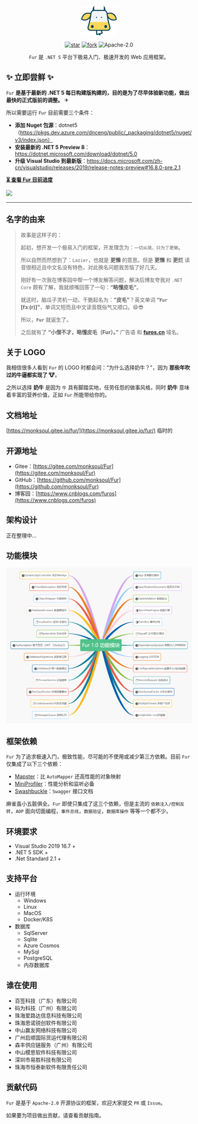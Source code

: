 <p></p>
<p></p>

<p align="center">
<img src="./handbook/static/img/furlogo.png" height="80"/>
</p>

<div align="center">

[![star](https://gitee.com/monksoul/Fur/badge/star.svg?theme=dark)](https://gitee.com/monksoul/Fur/stargazers) [![fork](https://gitee.com/monksoul/Fur/badge/fork.svg?theme=dark)](https://gitee.com/monksoul/Fur/members) ![Apache-2.0](https://img.shields.io/badge/license-Apache%202-blue)

</div>

<div align="center">

`Fur` 是 `.NET 5` 平台下极易入门、极速开发的 Web 应用框架。

</div>

## ✨ 立即尝鲜 ✨

`Fur` **是基于最新的 .NET 5 每日构建版构建的，目的是为了尽早体验新功能，做出最快的正式版前的调整。** ✈

所以需要运行 `Fur` 目前需要三个条件：

- **添加 Nuget 包源**：dotnet5（https://pkgs.dev.azure.com/dnceng/public/_packaging/dotnet5/nuget/v3/index.json）
- **安装最新的 .NET 5 Preview 8**：https://dotnet.microsoft.com/download/dotnet/5.0
- **升级 Visual Studio 到最新版**：https://docs.microsoft.com/zh-cn/visualstudio/releases/2019/release-notes-preview#16.8.0-pre.2.1

**[⏳ 查看 Fur 目前进度](https://gitee.com/monksoul/Fur/board)**

<img src="./handbook/static/img/demo.gif" />

---

## 名字的由来

> 故事是这样子的：
>
> 起初，想开发一个极易入门的框架，开发理念为：`一切从简，只为了更懒`。
>
> 所以自然而然想到了：`Lazier`，也就是 **更懒** 的意思。但是 **更懒** 和 **更烂** 读音很相近且中文名没有特色，对此换名问题我苦恼了好几天。
>
> 刚好有一次我在博客园中帮一个博友解答问题，解决后博友夸我对 `.NET Core` 颇有了解，我就顺嘴回答了一句：**“略懂皮毛”**。
>
> 就这时，脑瓜子灵机一动，干脆起名为：**“皮毛”**？英文单词 **“`Fur` [fɜː(r)]”**，单词又短而且中文读音既俗气又顺口。😄😎
>
> 所以，**`Fur`** 就诞生了。
>
> 之后就有了 **“小僧不才，略懂皮毛（Fur）。”** 广告语 和 **[furos.cn](https://furos.cn)** 域名。

## 关于 LOGO

我相信很多人看到 `Fur` 的 LOGO 时都会问：“为什么选择奶牛？”，因为 **那些年吹过的牛逼都实现了 🐮**。

之所以选择 **奶牛** 是因为 `牛` 具有脚踏实地，任劳任怨的做事风格，同时 **奶牛** 意味着丰富的营养价值，正如 `Fur` 所能带给你的。

## 文档地址

[https://monksoul.gitee.io/fur/](https://monksoul.gitee.io/fur/) 临时的

## 开源地址

- Gitee：[https://gitee.com/monksoul/Fur](https://gitee.com/monksoul/Fur)
- GitHub：[https://github.com/monksoul/Fur](https://github.com/monksoul/Fur)
- 博客园：[https://www.cnblogs.com/furos](https://www.cnblogs.com/furos)

## 架构设计

正在整理中...

## 功能模块

<p align="center">
<img src="./handbook/static/img/furfunctions.png"/>
</p>

## 框架依赖

`Fur` 为了追求极速入门，极致性能，尽可能的不使用或减少第三方依赖。目前 `Fur` 仅集成了以下三个依赖：

- [Mapster](https://github.com/MapsterMapper/Mapster)：比 `AutoMapper` 还高性能的对象映射
- [MiniProfiler](https://github.com/MiniProfiler/dotnet)：性能分析和监听必备
- [Swashbuckle](https://github.com/domaindrivendev/Swashbuckle.AspNetCore)：`Swagger` 接口文档

麻雀虽小五脏俱全。`Fur` 即使只集成了这三个依赖，但是主流的 `依赖注入/控制反转`，`AOP` 面向切面编程，`事件总线`，`数据验证`，`数据库操作` 等等一个都不少。

## 环境要求

- Visual Studio 2019 16.7 +
- .NET 5 SDK +
- .Net Standard 2.1 +

## 支持平台

- 运行环境
  - Windows
  - Linux
  - MacOS
  - Docker/K8S
- 数据库
  - SqlServer
  - Sqlite
  - Azure Cosmos
  - MySql
  - PostgreSQL
  - 内存数据库

## 谁在使用

- 百签科技（广东）有限公司
- 码为科技（广州）有限公司
- 珠海爱路达信息科技有限公司
- 珠海思诺锐创软件有限公司
- 中山赢友网络科技有限公司
- 广州启顺国际货运代理有限公司
- 森丰供应链服务（广州）有限公司
- 中山模思软件科技有限公司
- 深圳市易胜科技有限公司
- 珠海市恒泰新软件有限责任公司

## 贡献代码

`Fur` 是基于 `Apache-2.0` 开源协议的框架，欢迎大家提交 `PR` 或 `Issue`。

如果要为项目做出贡献，请查看贡献指南。
